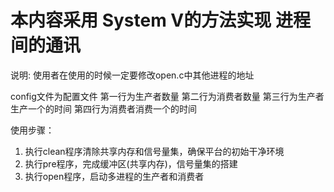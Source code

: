 # 本内容采用 System V的方法实现 进程间的通讯

说明: 使用者在使用的时候一定要修改open.c中其他进程的地址

config文件为配置文件
	第一行为生产者数量
	第二行为消费者数量
	第三行为生产者生产一个的时间
	第四行为消费者消费一个的时间

使用步骤：
1. 执行clean程序清除共享内存和信号量集，确保平台的初始干净环境
2. 执行pre程序，完成缓冲区(共享内存)，信号量集的搭建
3. 执行open程序，启动多进程的生产者和消费者
